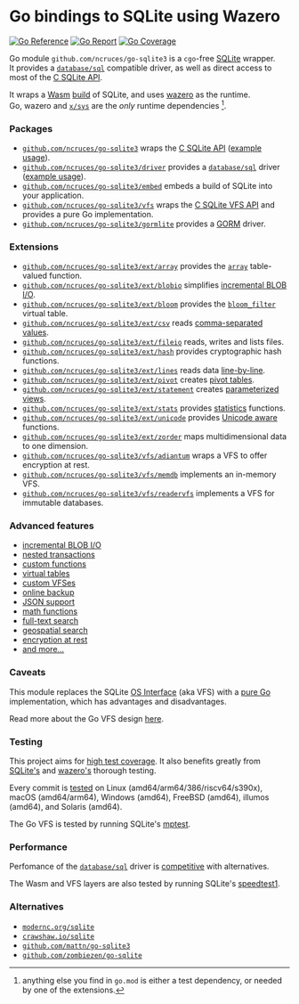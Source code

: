 # Go bindings to SQLite using Wazero

[![Go Reference](https://pkg.go.dev/badge/image)](https://pkg.go.dev/github.com/ncruces/go-sqlite3)
[![Go Report](https://goreportcard.com/badge/github.com/ncruces/go-sqlite3)](https://goreportcard.com/report/github.com/ncruces/go-sqlite3)
[![Go Coverage](https://github.com/ncruces/go-sqlite3/wiki/coverage.svg)](https://github.com/ncruces/go-sqlite3/wiki/Test-coverage-report)

Go module `github.com/ncruces/go-sqlite3` is a `cgo`-free [SQLite](https://sqlite.org/) wrapper.\
It provides a [`database/sql`](https://pkg.go.dev/database/sql) compatible driver,
as well as direct access to most of the [C SQLite API](https://sqlite.org/cintro.html).

It wraps a [Wasm](https://webassembly.org/) [build](embed/) of SQLite,
and uses [wazero](https://wazero.io/) as the runtime.\
Go, wazero and [`x/sys`](https://pkg.go.dev/golang.org/x/sys) are the _only_ runtime dependencies [^1].

### Packages

- [`github.com/ncruces/go-sqlite3`](https://pkg.go.dev/github.com/ncruces/go-sqlite3)
  wraps the [C SQLite API](https://sqlite.org/cintro.html)
  ([example usage](https://pkg.go.dev/github.com/ncruces/go-sqlite3#example-package)).
- [`github.com/ncruces/go-sqlite3/driver`](https://pkg.go.dev/github.com/ncruces/go-sqlite3/driver)
  provides a [`database/sql`](https://pkg.go.dev/database/sql) driver
  ([example usage](https://pkg.go.dev/github.com/ncruces/go-sqlite3/driver#example-package)).
- [`github.com/ncruces/go-sqlite3/embed`](https://pkg.go.dev/github.com/ncruces/go-sqlite3/embed)
  embeds a build of SQLite into your application.
- [`github.com/ncruces/go-sqlite3/vfs`](https://pkg.go.dev/github.com/ncruces/go-sqlite3/vfs)
  wraps the [C SQLite VFS API](https://sqlite.org/vfs.html) and provides a pure Go implementation.
- [`github.com/ncruces/go-sqlite3/gormlite`](https://pkg.go.dev/github.com/ncruces/go-sqlite3/gormlite)
  provides a [GORM](https://gorm.io) driver.

### Extensions

- [`github.com/ncruces/go-sqlite3/ext/array`](https://pkg.go.dev/github.com/ncruces/go-sqlite3/ext/array)
  provides the [`array`](https://sqlite.org/carray.html) table-valued function.
- [`github.com/ncruces/go-sqlite3/ext/blobio`](https://pkg.go.dev/github.com/ncruces/go-sqlite3/ext/blobio)
  simplifies [incremental BLOB I/O](https://sqlite.org/c3ref/blob_open.html).
- [`github.com/ncruces/go-sqlite3/ext/bloom`](https://pkg.go.dev/github.com/ncruces/go-sqlite3/ext/bloom)
  provides the [`bloom_filter`](https://github.com/nalgeon/sqlean/issues/27#issuecomment-1002267134) virtual table.
- [`github.com/ncruces/go-sqlite3/ext/csv`](https://pkg.go.dev/github.com/ncruces/go-sqlite3/ext/csv)
  reads [comma-separated values](https://sqlite.org/csv.html).
- [`github.com/ncruces/go-sqlite3/ext/fileio`](https://pkg.go.dev/github.com/ncruces/go-sqlite3/ext/fileio)
  reads, writes and lists files.
- [`github.com/ncruces/go-sqlite3/ext/hash`](https://pkg.go.dev/github.com/ncruces/go-sqlite3/ext/hash)
  provides cryptographic hash functions.
- [`github.com/ncruces/go-sqlite3/ext/lines`](https://pkg.go.dev/github.com/ncruces/go-sqlite3/ext/lines)
  reads data [line-by-line](https://github.com/asg017/sqlite-lines).
- [`github.com/ncruces/go-sqlite3/ext/pivot`](https://pkg.go.dev/github.com/ncruces/go-sqlite3/ext/pivot)
  creates [pivot tables](https://github.com/jakethaw/pivot_vtab).
- [`github.com/ncruces/go-sqlite3/ext/statement`](https://pkg.go.dev/github.com/ncruces/go-sqlite3/ext/statement)
  creates [parameterized views](https://github.com/0x09/sqlite-statement-vtab).
- [`github.com/ncruces/go-sqlite3/ext/stats`](https://pkg.go.dev/github.com/ncruces/go-sqlite3/ext/stats)
  provides [statistics](https://www.oreilly.com/library/view/sql-in-a/9780596155322/ch04s02.html) functions.
- [`github.com/ncruces/go-sqlite3/ext/unicode`](https://pkg.go.dev/github.com/ncruces/go-sqlite3/ext/unicode)
  provides [Unicode aware](https://sqlite.org/src/dir/ext/icu) functions.
- [`github.com/ncruces/go-sqlite3/ext/zorder`](https://pkg.go.dev/github.com/ncruces/go-sqlite3/ext/zorder)
  maps multidimensional data to one dimension.
- [`github.com/ncruces/go-sqlite3/vfs/adiantum`](https://pkg.go.dev/github.com/ncruces/go-sqlite3/vfs/adiantum)
  wraps a VFS to offer encryption at rest.
- [`github.com/ncruces/go-sqlite3/vfs/memdb`](https://pkg.go.dev/github.com/ncruces/go-sqlite3/vfs/memdb)
  implements an in-memory VFS.
- [`github.com/ncruces/go-sqlite3/vfs/readervfs`](https://pkg.go.dev/github.com/ncruces/go-sqlite3/vfs/readervfs)
  implements a VFS for immutable databases.

### Advanced features

- [incremental BLOB I/O](https://sqlite.org/c3ref/blob_open.html)
- [nested transactions](https://sqlite.org/lang_savepoint.html)
- [custom functions](https://sqlite.org/c3ref/create_function.html)
- [virtual tables](https://sqlite.org/vtab.html)
- [custom VFSes](https://sqlite.org/vfs.html)
- [online backup](https://sqlite.org/backup.html)
- [JSON support](https://sqlite.org/json1.html)
- [math functions](https://sqlite.org/lang_mathfunc.html)
- [full-text search](https://sqlite.org/fts5.html)
- [geospatial search](https://sqlite.org/geopoly.html)
- [encryption at rest](vfs/adiantum/README.md)
- [and more…](embed/README.md)

### Caveats

This module replaces the SQLite [OS Interface](https://sqlite.org/vfs.html)
(aka VFS) with a [pure Go](vfs/) implementation,
which has advantages and disadvantages.

Read more about the Go VFS design [here](vfs/README.md).

### Testing

This project aims for [high test coverage](https://github.com/ncruces/go-sqlite3/wiki/Test-coverage-report).
It also benefits greatly from [SQLite's](https://sqlite.org/testing.html) and
[wazero's](https://tetrate.io/blog/introducing-wazero-from-tetrate/#:~:text=Rock%2Dsolid%20test%20approach) thorough testing.

Every commit is [tested](.github/workflows/test.yml) on
Linux (amd64/arm64/386/riscv64/s390x), macOS (amd64/arm64),
Windows (amd64), FreeBSD (amd64), illumos (amd64), and Solaris (amd64).

The Go VFS is tested by running SQLite's
[mptest](https://github.com/sqlite/sqlite/blob/master/mptest/mptest.c).

### Performance

Perfomance of the [`database/sql`](https://pkg.go.dev/database/sql) driver is
[competitive](https://github.com/cvilsmeier/go-sqlite-bench) with alternatives.

The Wasm and VFS layers are also tested by running SQLite's
[speedtest1](https://github.com/sqlite/sqlite/blob/master/test/speedtest1.c).

### Alternatives

- [`modernc.org/sqlite`](https://pkg.go.dev/modernc.org/sqlite)
- [`crawshaw.io/sqlite`](https://pkg.go.dev/crawshaw.io/sqlite)
- [`github.com/mattn/go-sqlite3`](https://pkg.go.dev/github.com/mattn/go-sqlite3)
- [`github.com/zombiezen/go-sqlite`](https://pkg.go.dev/github.com/zombiezen/go-sqlite)

[^1]: anything else you find in `go.mod` is either a test dependency,
      or needed by one of the extensions.
